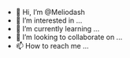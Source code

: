 - 👋 Hi, I’m @Meliodash
- 👀 I’m interested in ...
- 🌱 I’m currently learning ...
- 💞️ I’m looking to collaborate on ...
- 📫 How to reach me ...

<!---
Meliodash/Meliodash is a ✨ special ✨ repository because its `README.md` (this file) appears on your GitHub profile.
You can click the Preview link to take a look at your changes.
--->
